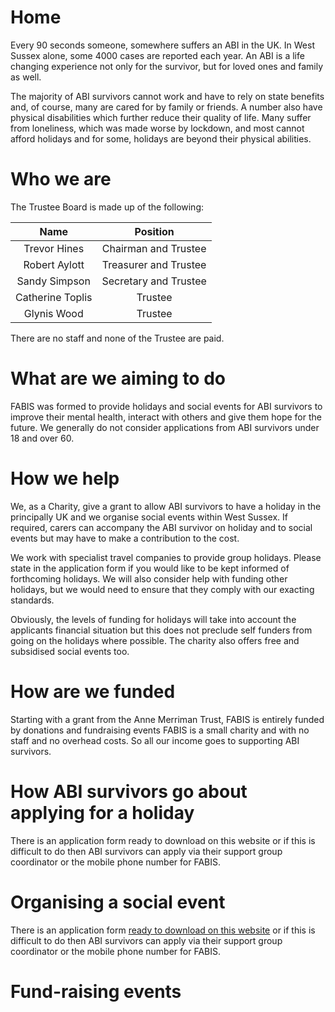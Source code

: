 # Home

Every 90 seconds someone, somewhere suffers an ABI in the UK. In West Sussex alone, some 4000 cases are reported
each year. An ABI is a life changing experience not only for the survivor, but for loved ones and family as well.

The majority of ABI survivors cannot work and have to rely on state benefits and, of course, many are cared for by
family or friends. A number also have physical disabilities which further reduce their quality of life. Many suffer
from loneliness, which was made worse by lockdown, and most cannot afford holidays and for some, holidays are beyond
their physical abilities.

# Who we are

The Trustee Board is made up of the following:

|       Name       |       Position        |
| :--------------: | :-------------------: |
|   Trevor Hines   | Chairman and Trustee  |
|  Robert Aylott   | Treasurer and Trustee |
|  Sandy Simpson   | Secretary and Trustee |
| Catherine Toplis |        Trustee        |
|   Glynis Wood    |        Trustee        |

There are no staff and none of the Trustee are paid.

# What are we aiming to do

FABIS was formed to provide holidays and social events for ABI survivors to improve their mental health, interact with others and give them hope for the future. We generally do not consider applications from ABI survivors under 18 and over 60.

# How we help

We, as a Charity, give a grant to allow ABI survivors to have a holiday in the principally UK and we organise social events within West Sussex. If required, carers can accompany the ABI survivor on holiday and to social events but may have to make a contribution to the cost.

We work with specialist travel companies to provide group holidays. Please state in the application form if you would like to be kept informed of forthcoming holidays. We will also consider help with funding other holidays, but we would need to ensure that they comply with our exacting standards.

Obviously, the levels of funding for holidays will take into account the applicants financial situation but this does not preclude self funders from going on the holidays where possible. The charity also offers free and subsidised social events too.

# How are we funded

Starting with a grant from the Anne Merriman Trust, FABIS is entirely funded by donations and fundraising events FABIS is a small charity and with no staff and no overhead costs. So all our income goes to supporting ABI survivors.

# How ABI survivors go about applying for a holiday

There is an application form ready to download on this website or if this is difficult to do then ABI survivors can apply via their support group coordinator or the mobile phone number for FABIS.

# Organising a social event

There is an application form [ready to download on this website](/application.docx) or if this is difficult to do then ABI survivors can apply via their support group coordinator or the mobile phone number for FABIS.

# Fund-raising events
